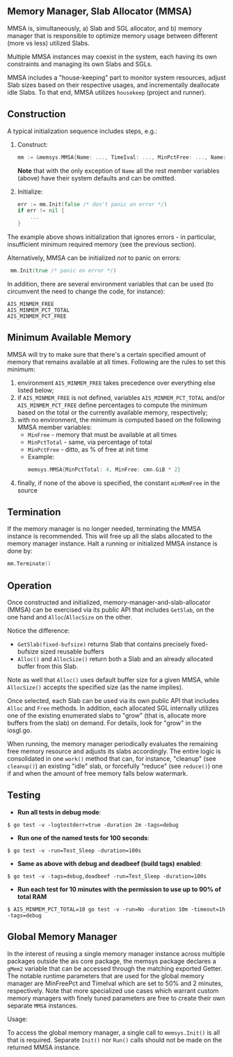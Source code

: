 ## Memory Manager, Slab Allocator (MMSA)

MMSA is, simultaneously, a) Slab and SGL allocator, and b) memory manager
that is responsible to optimize memory usage between different (more vs less) utilized
Slabs.

Multiple MMSA instances may coexist in the system, each having its own
constraints and managing its own Slabs and SGLs.

MMSA includes a "house-keeping" part to monitor system resources,
adjust Slab sizes based on their respective usages, and incrementally
deallocate idle Slabs. To that end, MMSA utilizes `housekeep` (project and runner).

## Construction

A typical initialization sequence includes steps, e.g.:

1. Construct:

    ```go
    mm := &memsys.MMSA{Name: ..., TimeIval: ..., MinPctFree: ..., Name: ...}
    ```

    **Note** that with the only exception of `Name` all the rest member variables (above) have their system defaults and can be omitted.

2. Initialize:

    ```go
    err := mm.Init(false /* don't panic on error */)
    if err != nil {
        ...
    }
    ```

The example above shows initialization that ignores errors - in particular, insufficient minimum required memory (see the previous section).

Alternatively, MMSA can be initialized *not* to panic on errors:

```go
 mm.Init(true /* panic on error */)
```

In addition, there are several environment variables that can be used
(to circumvent the need to change the code, for instance):

```
AIS_MINMEM_FREE
AIS_MINMEM_PCT_TOTAL
AIS_MINMEM_PCT_FREE
```

## Minimum Available Memory

MMSA will try to make sure that there's a certain specified amount of memory that remains available at all times.
Following are the rules to set this minimum:

1. environment `AIS_MINMEM_FREE` takes precedence over everything else listed below;
2. if `AIS_MINMEM_FREE` is not defined, variables `AIS_MINMEM_PCT_TOTAL` and/or
 `AIS_MINMEM_PCT_FREE` define percentages to compute the minimum based on the total
  or the currently available memory, respectively;
3. with no environment, the minimum is computed based on the following MMSA member variables:
    * `MinFree`     - memory that must be available at all times
    * `MinPctTotal` - same, via percentage of total
    * `MinPctFree`  - ditto, as % of free at init time
    * Example:
        ```go
        memsys.MMSA{MinPctTotal: 4, MinFree: cmn.GiB * 2}
        ```
4. finally, if none of the above is specified, the constant `minMemFree` in the source

## Termination

If the memory manager is no longer needed, terminating the MMSA instance is recommended.
This will free up all the slabs allocated to the memory manager instance.
Halt a running or initialized MMSA instance is done by:

```go
mm.Terminate()
```

## Operation

Once constructed and initialized, memory-manager-and-slab-allocator (MMSA) can be exercised via its public API that includes `GetSlab`, on the one hand and `Alloc`/`AllocSize` on the other.

Notice the difference:
* `GetSlab(fixed-bufsize)` returns Slab that contains precisely fixed-bufsize sized reusable buffers
* `Alloc()` and `AllocSize()` return both a Slab and an already allocated buffer from this Slab.

Note as well that `Alloc()` uses default buffer size for a given MMSA, while `AllocSize()` accepts the specified size (as the name implies).

Once selected, each Slab can be used via its own public API that
includes `Alloc` and `Free` methods. In addition, each allocated SGL internally
utilizes one of the existing enumerated slabs to "grow" (that is, allocate more
buffers from the slab) on demand. For details, look for "grow" in the iosgl.go.

When running, the memory manager periodically evaluates
the remaining free memory resource and adjusts its slabs accordingly.
The entire logic is consolidated in one `work()` method that can, for instance,
"cleanup" (see `cleanup()`) an existing "idle" slab,
or forcefully "reduce" (see `reduce()`) one if and when the amount of free
memory falls below watermark.

## Testing

* **Run all tests in debug mode**:

```console
$ go test -v -logtostderr=true -duration 2m -tags=debug
```

* **Run one of the named tests for 100 seconds**:

```console
$ go test -v -run=Test_Sleep -duration=100s
```

* **Same as above with debug and deadbeef (build tags) enabled**:

```console
$ go test -v -tags=debug,deadbeef -run=Test_Sleep -duration=100s
```

* **Run each test for 10 minutes with the permission to use up to 90% of total RAM**

```console
$ AIS_MINMEM_PCT_TOTAL=10 go test -v -run=No -duration 10m -timeout=1h -tags=debug
```

## Global Memory Manager

In the interest of reusing a single memory manager instance across multiple packages outside the ais core package, the memsys package declares a `gMem2` variable that can be accessed through the matching exported Getter.
The notable runtime parameters that are used for the global memory manager are MinFreePct and TimeIval which are set to 50% and 2 minutes, respectively.
Note that more specialized use cases which warrant custom memory managers with finely tuned parameters are free to create their own separate `MMSA` instances.

Usage:

To access the global memory manager, a single call to `memsys.Init()` is all that is required. Separate `Init()` nor `Run()` calls should not be made on the returned MMSA instance.
